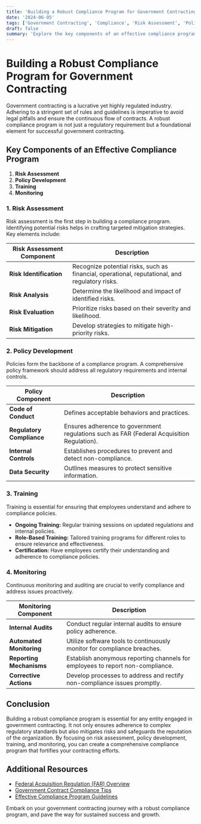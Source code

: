 ```yaml
---
title: 'Building a Robust Compliance Program for Government Contracting'
date: '2024-06-05'
tags: ['Government Contracting', 'Compliance', 'Risk Assessment', 'Policy Development', 'Training', 'Monitoring']
draft: false
summary: 'Explore the key components of an effective compliance program, including risk assessment, policy development, training, and monitoring to ensure adherence to government regulations.'
---
```


# Building a Robust Compliance Program for Government Contracting

Government contracting is a lucrative yet highly regulated industry. Adhering to a stringent set of rules and guidelines is imperative to avoid legal pitfalls and ensure the continuous flow of contracts. A robust compliance program is not just a regulatory requirement but a foundational element for successful government contracting.

## Key Components of an Effective Compliance Program

1. **Risk Assessment**
2. **Policy Development**
3. **Training**
4. **Monitoring**

### 1. Risk Assessment

Risk assessment is the first step in building a compliance program. Identifying potential risks helps in crafting targeted mitigation strategies. Key elements include:

| Risk Assessment Component | Description |
| --- | --- |
| **Risk Identification** | Recognize potential risks, such as financial, operational, reputational, and regulatory risks. |
| **Risk Analysis** | Determine the likelihood and impact of identified risks. |
| **Risk Evaluation** | Prioritize risks based on their severity and likelihood. |
| **Risk Mitigation** | Develop strategies to mitigate high-priority risks. |

### 2. Policy Development

Policies form the backbone of a compliance program. A comprehensive policy framework should address all regulatory requirements and internal controls.

| Policy Component | Description |
| --- | --- |
| **Code of Conduct** | Defines acceptable behaviors and practices. |
| **Regulatory Compliance** | Ensures adherence to government regulations such as FAR (Federal Acquisition Regulation). |
| **Internal Controls** | Establishes procedures to prevent and detect non-compliance. |
| **Data Security** | Outlines measures to protect sensitive information. |

### 3. Training

Training is essential for ensuring that employees understand and adhere to compliance policies.

- **Ongoing Training:** Regular training sessions on updated regulations and internal policies.
- **Role-Based Training:** Tailored training programs for different roles to ensure relevance and effectiveness.
- **Certification:** Have employees certify their understanding and adherence to compliance policies.

### 4. Monitoring

Continuous monitoring and auditing are crucial to verify compliance and address issues proactively.

| Monitoring Component | Description |
| --- | --- |
| **Internal Audits** | Conduct regular internal audits to ensure policy adherence. |
| **Automated Monitoring** | Utilize software tools to continuously monitor for compliance breaches. |
| **Reporting Mechanisms** | Establish anonymous reporting channels for employees to report non-compliance. |
| **Corrective Actions** | Develop processes to address and rectify non-compliance issues promptly. |

## Conclusion

Building a robust compliance program is essential for any entity engaged in government contracting. It not only ensures adherence to complex regulatory standards but also mitigates risks and safeguards the reputation of the organization. By focusing on risk assessment, policy development, training, and monitoring, you can create a comprehensive compliance program that fortifies your contracting efforts.

## Additional Resources

- [Federal Acquisition Regulation (FAR) Overview](https://www.acquisition.gov/)
- [Government Contract Compliance Tips](https://www.sba.gov/)
- [Effective Compliance Program Guidelines](https://www.coso.org/)

Embark on your government contracting journey with a robust compliance program, and pave the way for sustained success and growth.
```